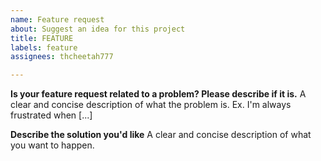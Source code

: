 ```yaml
---
name: Feature request
about: Suggest an idea for this project
title: FEATURE
labels: feature
assignees: thcheetah777

---
```


**Is your feature request related to a problem? Please describe if it is.**
A clear and concise description of what the problem is. Ex. I'm always frustrated when [...]

**Describe the solution you'd like**
A clear and concise description of what you want to happen.
